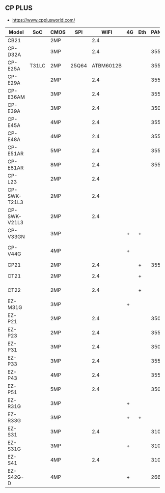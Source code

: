 CP PLUS
-------
- https://www.cpplusworld.com/

| Model        | SoC   | CMOS | SPI   | WIFI      | 4G | Eth | PAN | TILT | Power    | Battery     | Link                                     |
|--------------|-------|------|-------|-----------|----|-----|-----|------|----------|-------------|------------------------------------------|
| CB21         |       | 2MP  |       | 2.4       |    |     |     |      | 5V 1A    |             | https://www.cpplusworld.com/cb21         |
| CP-D32A      |       | 3MP  |       | 2.4       |    |     | 355 |      | 5V USB   |             | https://www.cpplusworld.com/cp-d32a      |
| CP-E25A      | T31LC | 2MP  | 25Q64 | ATBM6012B |    |     | 355 | 75   |          |             | https://www.cpplusworld.com/cp-e25a      |
| CP-E29A      |       | 2MP  |       | 2.4       |    |     | 355 | 52   | 5V DC    |             | https://www.cpplusworld.com/cp-e29a      |
| CP-E36AM     |       | 3MP  |       | 2.4       |    |     | 355 | 85   | 5V DC    |             | https://www.cpplusworld.com/cp-e36am     |
| CP-E39A      |       | 3MP  |       | 2.4       |    |     | 350 | 52   | 5V DC    |             | https://www.cpplusworld.com/cp-e39a      |
| CP-E45A      |       | 4MP  |       | 2.4       |    |     | 355 | 53   |          |             | https://www.cpplusworld.com/cp-e45a      |
| CP-E48A      |       | 4MP  |       | 2.4       |    |     | 355 | 75   | 5V DC    |             | https://www.cpplusworld.com/cp-e48a      |
| CP-E51AR     |       | 5MP  |       | 2.4       |    |     | 355 |      | 5V DC    |             | https://www.cpplusworld.com/cp-e51ar     |
| CP-E81AR     |       | 8MP  |       | 2.4       |    |     | 355 |      | 5V DC    |             | https://www.cpplusworld.com/cp-e81ar     |
| CP-L23       |       | 2MP  |       | 2.4       |    |     |     |      | 5V 2A    | 2 x 2500mAH | https://www.cpplusworld.com/cp-l23       |
| CP-SWK-T21L3 |       | 2MP  |       | 2.4       |    |     |     |      | 12V DC   |             | https://www.cpplusworld.com/cp-swk-t21l3 |
| CP-SWK-V21L3 |       | 2MP  |       | 2.4       |    |     |     |      | 12V DC   |             | https://www.cpplusworld.com/cp-swk-v21l3 |
| CP-V33GN     |       | 3MP  |       |           | +  | +   |     |      | 12V DC   |             | https://www.cpplusworld.com/cp-v33gn     |
| CP-V44G      |       | 4MP  |       |           | +  |     |     |      | 5V USB-C |             | https://www.cpplusworld.com/cp-v44g      |
| CP21         |       | 2MP  |       | 2.4       |    | +   | 355 | 75   | 5V 1A    |             | https://www.cpplusworld.com/cp21         |
| CT21         |       | 2MP  |       | 2.4       |    | +   |     |      | 12V 0.5A |             | https://www.cpplusworld.com/ct21         |
| CT22         |       | 2MP  |       | 2.4       |    | +   |     |      | 12V 1A   |             | https://www.cpplusworld.com/ct22         |
| EZ-M31G      |       | 3MP  |       |           | +  |     |     |      | 12V 1A   |             | https://www.cpplusworld.com/ez-m31g      |
| EZ-P21       |       | 2MP  |       | 2.4       |    |     | 350 | 90   | 5V 1A    |             | https://www.cpplusworld.com/ez-p21       |
| EZ-P23       |       | 2MP  |       | 2.4       |    |     | 355 | 85   | 5V 1.5A  |             | https://www.cpplusworld.com/ez-p23       |
| EZ-P31       |       | 3MP  |       | 2.4       |    |     | 350 | 90   | 5V 1A    |             | https://www.cpplusworld.com/ez-p31       |
| EZ-P33       |       | 3MP  |       | 2.4       |    |     | 355 | 85   | 5V 1.5A  |             | https://www.cpplusworld.com/ez-p33       |
| EZ-P43       |       | 4MP  |       | 2.4       |    |     | 355 | 85   | 5V 2A    |             | https://www.cpplusworld.com/ez-p43       |
| EZ-P51       |       | 5MP  |       | 2.4       |    |     | 350 | 90   | 5V 1A    |             | https://www.cpplusworld.com/ez-p51                                         |
| EZ-R31G      |       | 3MP  |       |           | +  |     |     |      | 12V 1A   |             | https://www.cpplusworld.com/ez-r31g      |
| EZ-R33G      |       | 3MP  |       |           | +  | +   |     |      | 12V 1A   |             | https://www.cpplusworld.com/ez-r33g      |
| EZ-S31       |       | 3MP  |       | 2.4       |    |     | 310 | 90   | 12V      |             | https://www.cpplusworld.com/ez-s31       |
| EZ-S31G      |       | 3MP  |       |           | +  |     | 310 | 90   |          |             | https://www.cpplusworld.com/ez-s31g      |
| EZ-S41       |       | 4MP  |       | 2.4       |    |     | 310 | 90   | 12V 1A   |             | https://www.cpplusworld.com/ez-s41       |
| EZ-S42G-D    |       | 4MP  |       |           | +  |     | 266 | 90   | 12V 2A   |             | https://www.cpplusworld.com/ez-s42g-d    |
